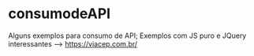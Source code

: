 # consumodeAPI

Alguns exemplos para consumo de API;
Exemplos com JS puro e JQuery interessantes --> https://viacep.com.br/
